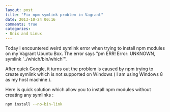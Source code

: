 ```yaml
---
layout: post
title: "Fix npm symlink problem in Vagrant"
date: 2013-10-24 00:16
comments: true
categories: 
- Unix and Linux
---
```


Today I encountered weird symlink error when trying to install npm modules on my Vagrant Ubuntu Box. The error says "pm ERR! Error: UNKNOWN, symlink '../which/bin/which'". 

After quick Google, it turns out the problem is caused by npm trying to create symlink which is not supported on Windows ( I am using Windows 8 as my host machine ). 

Here is quick solution which allow you to install npm modules without creating any symlinks :

``` bash
npm install --no-bin-link
```

